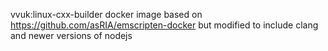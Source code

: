 
vvuk:linux-cxx-builder docker image
based on https://github.com/asRIA/emscripten-docker but modified to include clang and newer versions of nodejs

